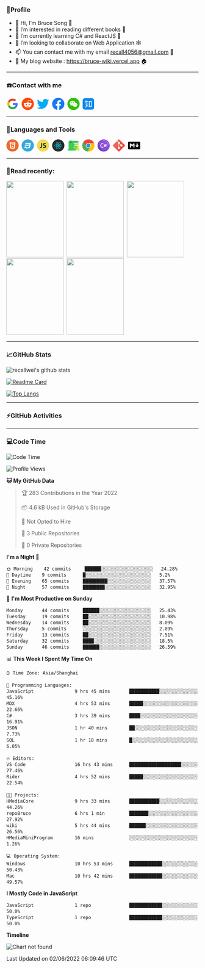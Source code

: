 ### 🦁️Profile

- 👋 Hi, I’m Bruce Song 🦁️
- 👀 I’m interested in reading different books 📖
- 🌱 I’m currently learning C# and ReactJS 🚀
- 💞️ I’m looking to collaborate on Web Application 🕸️
- 📫 You can contact me with my email recall4056@gmail.com 📮
- 📖 My blog website : https://bruce-wiki.vercel.app 🏠

---

### ☎️Contact with me

<img height="32" width="32" src="/img/google.png"/>&nbsp;
<img height="32" width="32" src="/img/reddit.png"/>&nbsp;
<img height="32" width="32" src="/img/twitter.png"/>&nbsp;
<img height="32" width="32" src="/img/facebook.png"/>&nbsp;
<img height="32" width="32" src="/img/wechat.png"/>&nbsp;
<img height="32" width="32" src="/img/zhihu.png"/>&nbsp;

---

### 🚀Languages and Tools

<a href="https://bruce-wiki.vercel.app/docs/front-end/html" target="_blank" rel="noreferrer noopener"><img height="32" width="32" src="/img/html.png"/></a>&nbsp;
<a href="https://bruce-wiki.vercel.app/docs/front-end/css" target="_blank" rel="noreferrer noopener"><img height="32" width="32" src="/img/css.png"/></a>&nbsp;
<a href="https://bruce-wiki.vercel.app/docs/front-end/javascript" target="_blank" rel="noreferrer noopener"><img height="32" width="32" src="/img/javascript.png"/></a>&nbsp;
<a href="https://bruce-wiki.vercel.app/docs/front-end/react" target="_blank" rel="noreferrer noopener"><img height="32" width="32" src="/img/react.png"/></a>&nbsp;
<a href="https://bruce-wiki.vercel.app/docs/front-end/react" target="_blank" rel="noreferrer noopener"><img height="32" width="32" src="/img/docusaurus.png"/></a>&nbsp;
<img height="32" width="32" src="/img/chrome.png"/>&nbsp;
<img height="32" width="32" src="/img/csharp.png"/>&nbsp;
<img height="32" width="32" src="/img/git.png"/>&nbsp;
<a href="https://bruce-wiki.vercel.app/docs/front-end/markdown" target="_blank" rel="noreferrer noopener"><img height="32" width="32" src="/img/markdown.png"/></a>&nbsp;

<!-- <img height="32" width="32" src="https://simpleicons.org/icons/microsoft.svg"/>&nbsp;
<img height="32" width="32" src="https://simpleicons.org/icons/microsoftazure.svg"/>&nbsp;
<img height="32" width="32" src="https://simpleicons.org/icons/azuredevops.svg"/>&nbsp;
<img height="32" width="32" src="https://simpleicons.org/icons/visualstudio.svg"/>&nbsp;
<img height="32" width="32" src="https://simpleicons.org/icons/visualstudiocode.svg"/>&nbsp;
<img height="32" width="32" src="https://simpleicons.org/icons/dotnet.svg"/>&nbsp;
<img height="32" width="32" src="https://simpleicons.org/icons/microsoftsqlserver.svg"/>&nbsp;
<img height="32" width="32" src="https://simpleicons.org/icons/nodedotjs.svg"/>&nbsp;
<img height="32" width="32" src="https://simpleicons.org/icons/npm.svg"/>&nbsp;
<img height="32" width="32" src="https://simpleicons.org/icons/webpack.svg"/>&nbsp;
<img height="32" width="32" src="https://simpleicons.org/icons/swagger.svg"/>&nbsp;
<img height="32" width="32" src="https://simpleicons.org/icons/bootstrap.svg"/>&nbsp;
<img height="32" width="32" src="https://simpleicons.org/icons/jest.svg">&nbsp;
<img height="32" width="32" src="https://simpleicons.org/icons/github.svg"/>&nbsp; -->

---

### 📖Read recently:

<img height="200" width="150" src="https://img9.doubanio.com/view/subject/s/public/s27283822.jpg"/>&nbsp;
<img height="200" width="150" src="https://img9.doubanio.com/view/subject/l/public/s33524212.jpg"/>&nbsp;
<img height="200" width="150" src="https://img9.doubanio.com/view/subject/m/public/s33460221.jpg"/>&nbsp;
<img height="200" width="150" src="https://img3.doubanio.com/view/subject/l/public/s8958650.jpg"/>&nbsp;
<img height="200" width="150" src="https://img3.doubanio.com/view/subject/l/public/s29820180.jpg"/>&nbsp;

---

### 📈GitHub Stats

![recallwei's github stats](https://github-readme-stats.vercel.app/api?username=recallwei&show_icons=true&theme=dracula&count_private=true&include_all_commits)

<!---
repository 卡片
--->

[![Readme Card](https://github-readme-stats.vercel.app/api/pin/?username=recallwei&repo=recallwei&theme=dracula)](https://github.com/recallwei/daily)

<!---
repository 常用语言 layout=compact（紧凑布局）
--->

[![Top Langs](https://github-readme-stats.vercel.app/api/top-langs/?username=recallwei&layout=compact&theme=dracula)](https://github.com/recallwei/daily)

---

### ⚡️GitHub Activities

<!--START_SECTION:activity-->

<!--END_SECTION:activity-->

---

### 💻Code Time

<!--START_SECTION:waka-->
![Code Time](http://img.shields.io/badge/Code%20Time-0%20secs-blue)

![Profile Views](http://img.shields.io/badge/Profile%20Views-2-blue)

**🐱 My GitHub Data** 

> 🏆 283 Contributions in the Year 2022
 > 
> 📦 4.6 kB Used in GitHub's Storage 
 > 
> 🚫 Not Opted to Hire
 > 
> 📜 3 Public Repositories 
 > 
> 🔑 0 Private Repositories  
 > 
**I'm a Night 🦉** 

```text
🌞 Morning    42 commits     ██████░░░░░░░░░░░░░░░░░░░   24.28% 
🌆 Daytime    9 commits      █░░░░░░░░░░░░░░░░░░░░░░░░   5.2% 
🌃 Evening    65 commits     █████████░░░░░░░░░░░░░░░░   37.57% 
🌙 Night      57 commits     ████████░░░░░░░░░░░░░░░░░   32.95%

```
📅 **I'm Most Productive on Sunday** 

```text
Monday       44 commits     ██████░░░░░░░░░░░░░░░░░░░   25.43% 
Tuesday      19 commits     ██░░░░░░░░░░░░░░░░░░░░░░░   10.98% 
Wednesday    14 commits     ██░░░░░░░░░░░░░░░░░░░░░░░   8.09% 
Thursday     5 commits      ░░░░░░░░░░░░░░░░░░░░░░░░░   2.89% 
Friday       13 commits     ██░░░░░░░░░░░░░░░░░░░░░░░   7.51% 
Saturday     32 commits     ████░░░░░░░░░░░░░░░░░░░░░   18.5% 
Sunday       46 commits     ██████░░░░░░░░░░░░░░░░░░░   26.59%

```


📊 **This Week I Spent My Time On** 

```text
⌚︎ Time Zone: Asia/Shanghai

💬 Programming Languages: 
JavaScript               9 hrs 45 mins       ███████████░░░░░░░░░░░░░░   45.16% 
MDX                      4 hrs 53 mins       █████░░░░░░░░░░░░░░░░░░░░   22.66% 
C#                       3 hrs 39 mins       ████░░░░░░░░░░░░░░░░░░░░░   16.91% 
JSON                     1 hr 40 mins        ██░░░░░░░░░░░░░░░░░░░░░░░   7.73% 
SQL                      1 hr 18 mins        █░░░░░░░░░░░░░░░░░░░░░░░░   6.05%

🔥 Editors: 
VS Code                  16 hrs 43 mins      ███████████████████░░░░░░   77.46% 
Rider                    4 hrs 52 mins       █████░░░░░░░░░░░░░░░░░░░░   22.54%

🐱‍💻 Projects: 
HMediaCore               9 hrs 33 mins       ███████████░░░░░░░░░░░░░░   44.26% 
repoBruce                6 hrs 1 min         ███████░░░░░░░░░░░░░░░░░░   27.92% 
wiki                     5 hrs 44 mins       ██████░░░░░░░░░░░░░░░░░░░   26.56% 
HMediaMiniProgram        16 mins             ░░░░░░░░░░░░░░░░░░░░░░░░░   1.26%

💻 Operating System: 
Windows                  10 hrs 53 mins      ████████████░░░░░░░░░░░░░   50.43% 
Mac                      10 hrs 42 mins      ████████████░░░░░░░░░░░░░   49.57%

```

**I Mostly Code in JavaScript** 

```text
JavaScript               1 repo              ████████████░░░░░░░░░░░░░   50.0% 
TypeScript               1 repo              ████████████░░░░░░░░░░░░░   50.0%

```


**Timeline**

![Chart not found](https://raw.githubusercontent.com/recallwei/recallwei/main/charts/bar_graph.png) 


 Last Updated on 02/06/2022 06:09:46 UTC
<!--END_SECTION:waka-->
<!---
recallwei/recallwei is a ✨ special ✨ repository because its `README.md` (this file) appears on your GitHub profile.
You can click the Preview link to take a look at your changes.
--->
